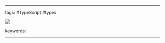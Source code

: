 ____

tags: #TypeScript #types

![](https://www.youtube.com/watch?v=Yx_DIDoRaGU)

keywords:

_____

